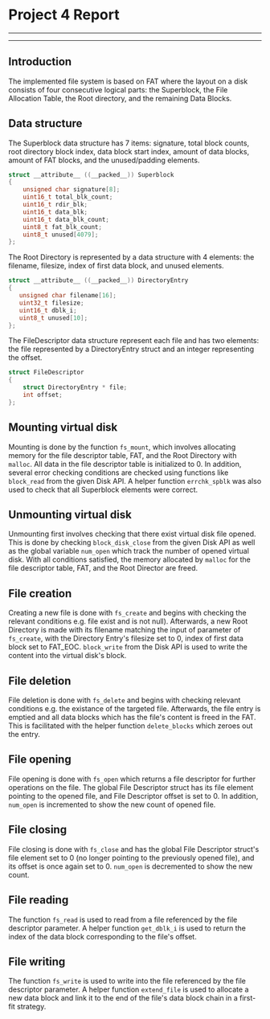 # Project 4 Report
---
---

## Introduction
The implemented file system is based on FAT where the layout
on a disk consists of four consecutive logical parts: the Superblock,
the File Allocation Table, the Root directory, and the remaining
Data Blocks.


## Data structure
The Superblock data structure has 7 items: signature, total block counts,
root directory block index, data block start index, amount of data blocks,
amount of FAT blocks, and the unused/padding elements. 

```c
struct __attribute__ ((__packed__)) Superblock
{
	unsigned char signature[8];
	uint16_t total_blk_count;
	uint16_t rdir_blk;
	uint16_t data_blk;
	uint16_t data_blk_count;
	uint8_t fat_blk_count;
	uint8_t unused[4079];
};
```

The Root Directory is represented by a data structure with 4 elements:
the filename, filesize, index of first data block, and unused elements.
 ```c
struct __attribute__ ((__packed__)) DirectoryEntry
{
	unsigned char filename[16];
	uint32_t filesize;
	uint16_t dblk_i;
	uint8_t unused[10];
};
```

The FileDescriptor data structure represent each file and has two elements: 
the file represented by a DirectoryEntry struct and an integer
representing the offset.
```c
struct FileDescriptor
{
	struct DirectoryEntry * file;
	int offset;
};
```

## Mounting virtual disk
Mounting is done by the function `fs_mount`, which involves allocating 
memory for the file descriptor table, FAT, and the Root Directory with
`malloc`. All data in the file descriptor table is initialized to 0. 
In addition, several error checking conditions are checked using
functions like `block_read` from the given Disk API. A helper function
`errchk_spblk` was also used to check that all Superblock elements were 
correct.

## Unmounting virtual disk
Unmounting first involves checking that there exist virtual disk file opened. This is done by checking `block_disk_close` from the given Disk API as well as the global variable `num_open` which track the number of opened virtual disk. With all conditions satisfied, the memory allocated by `malloc` for the file descriptor table, FAT, and the Root Director are freed.

## File creation
Creating a new file is done with `fs_create` and begins with checking
the relevant conditions e.g. file exist and is not null). Afterwards,
a new Root Directory is made with its filename matching the input of
parameter of `fs_create`, with the Directory Entry's filesize set to 
0, index of first data block set to FAT_EOC. `block_write` from the Disk
API is used to write the content into the virtual disk's block.

## File deletion
File deletion is done with `fs_delete` and begins with checking relevant
conditions e.g. the existance of the targeted file. Afterwards, the file
entry is emptied and all data blocks which has the file's content is 
freed in the FAT. This is facilitated with the helper function
`delete_blocks` which zeroes out the entry.


## File opening
File opening is done with `fs_open` which returns a file descriptor
for further operations on the file. The global File Descriptor struct
has its file element pointing to the opened file, and File Descriptor
offset is set to 0. In addition, `num_open` is incremented to show the
new count of opened file.

## File closing
File closing is done with `fs_close` and has the global File Descriptor
struct's file element set to 0 (no longer pointing to the previously 
opened file), and its offset is once again set to 0. `num_open` is 
decremented to show the new count.

## File reading
The function `fs_read` is used to read from a file referenced by the
file descriptor parameter. A helper function `get_dblk_i` 
is used to return the index of the data block corresponding to 
the file's offset.

## File writing
The function `fs_write` is used to write into the file referenced by
the file descriptor parameter. A helper function `extend_file` is used
to allocate a new data block and link it to the end of the file's
data block chain in a first-fit strategy. 


